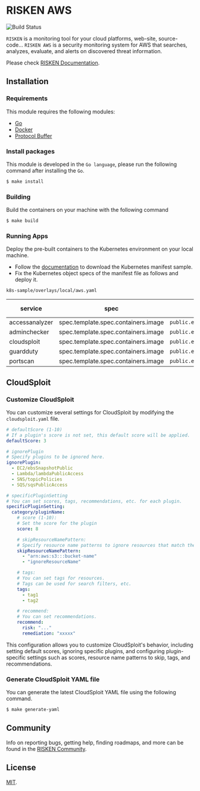 # RISKEN AWS

![Build Status](https://codebuild.ap-northeast-1.amazonaws.com/badges?uuid=eyJlbmNyeXB0ZWREYXRhIjoiUmllYmNsYi9CWlJqdDVKdzBTYUllSVF1Z3BmS0p4ZjMyTzVNRHFxYmhLN3cwSVJ2ZjBmb1YyNXFlTUZDZFZiWmdpc3QrdEFTV2U2SXB1bjBFZUJ0SUwwPSIsIml2UGFyYW1ldGVyU3BlYyI6IkQ2cGZubTVCWGZEMVdYUFIiLCJtYXRlcmlhbFNldFNlcmlhbCI6MX0%3D&branch=master)

`RISKEN` is a monitoring tool for your cloud platforms, web-site, source-code... 
`RISKEN AWS` is a security monitoring system for AWS that searches, analyzes, evaluate, and alerts on discovered threat information.

Please check [RISKEN Documentation](https://docs.security-hub.jp/).

## Installation

### Requirements

This module requires the following modules:

- [Go](https://go.dev/doc/install)
- [Docker](https://docs.docker.com/get-docker/)
- [Protocol Buffer](https://grpc.io/docs/protoc-installation/)

### Install packages

This module is developed in the `Go language`, please run the following command after installing the `Go`.

```bash
$ make install
```

### Building

Build the containers on your machine with the following command

```bash
$ make build
```

### Running Apps

Deploy the pre-built containers to the Kubernetes environment on your local machine.

- Follow the [documentation](https://docs.security-hub.jp/admin/infra_local/#risken) to download the Kubernetes manifest sample.
- Fix the Kubernetes object specs of the manifest file as follows and deploy it.

`k8s-sample/overlays/local/aws.yaml`

| service        | spec                                | before (public images)                            | after (pre-build images on your machine) |
| -------------- | ----------------------------------- | ------------------------------------------------- | ---------------------------------------- |
| accessanalyzer | spec.template.spec.containers.image | `public.ecr.aws/risken/aws/accessanalyzer:latest` | `aws/accessanalyzer:latest`              |
| adminchecker   | spec.template.spec.containers.image | `public.ecr.aws/risken/aws/adminchecker:latest`   | `aws/adminchecker:latest`                |
| cloudsploit    | spec.template.spec.containers.image | `public.ecr.aws/risken/aws/cloudsploit:latest`    | `aws/cloudsploit:latest`                 |
| guardduty      | spec.template.spec.containers.image | `public.ecr.aws/risken/aws/guard-duty:latest`     | `aws/guard-duty:latest`                  |
| portscan       | spec.template.spec.containers.image | `public.ecr.aws/risken/aws/portscan:latest`       | `aws/portscan:latest`                    |

## CloudSploit

### Customize CloudSploit

You can customize several settings for CloudSploit by modifying the `cloudsploit.yaml` file.

```yaml
# defaultScore (1-10)
# If a plugin's score is not set, this default score will be applied.
defaultScore: 3

# ignorePlugin
# Specify plugins to be ignored here.
ignorePlugin:
  - EC2/ebsSnapshotPublic
  - Lambda/lambdaPublicAccess
  - SNS/topicPolicies
  - SQS/sqsPublicAccess

# specificPluginSetting
# You can set scores, tags, recommendations, etc. for each plugin.
specificPluginSetting:
  category/pluginName:
    # score (1-10):
    # Set the score for the plugin
    score: 8

    # skipResourceNamePattern:
    # Specify resource name patterns to ignore resources that match these patterns.
    skipResourceNamePattern:
      - "arn:aws:s3:::bucket-name"
      - "ignoreResourceName"

    # tags:
    # You can set tags for resources.
    # Tags can be used for search filters, etc.
    tags:
      - tag1
      - tag2

    # recommend:
    # You can set recommendations.
    recommend:
      risk: "..."
      remediation: "xxxxx"
```

This configuration allows you to customize CloudSploit's behavior, including setting default scores, ignoring specific plugins, and configuring plugin-specific settings such as scores, resource name patterns to skip, tags, and recommendations.

### Generate CloudSploit YAML file

You can generate the latest CloudSploit YAML file using the following command.

```bash
$ make generate-yaml
```


## Community

Info on reporting bugs, getting help, finding roadmaps,
and more can be found in the [RISKEN Community](https://github.com/ca-risken/community).

## License

[MIT](LICENSE).
